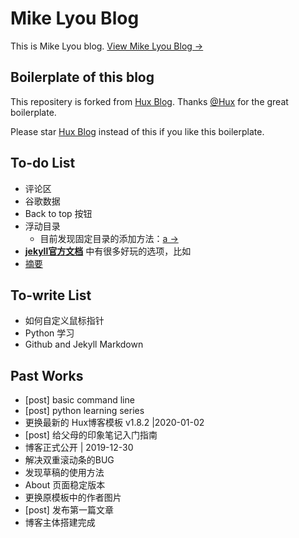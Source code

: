 # Mike Lyou Blog

This is Mike Lyou blog.
[View Mike Lyou Blog &rarr;](https://mikelyou.com)

## Boilerplate of this blog

This repositery is forked from [Hux Blog](https://github.com/Huxpro/huxpro.github.io). Thanks [\@Hux](https://github.com/Huxpro) for the great boilerplate.

Please star [Hux Blog](https://github.com/Huxpro/huxpro.github.io) instead of this if you like this boilerplate.

## To-do List
- 评论区
- 谷歌数据
- Back to top 按钮
- 浮动目录
  - 目前发现固定目录的添加方法：[a &rarr;](http://www.zhengjiachao.com/topics/github.io/add-outline-on-jekyll-post.html)
- **[jekyll官方文档](http://jekyllcn.com/docs/structure/)** 中有很多好玩的选项，比如
- [摘要](http://jekyllcn.com/docs/posts/#%E6%96%87%E7%AB%A0%E6%91%98%E8%A6%81)

## To-write List

- 如何自定义鼠标指针
- Python 学习
- Github and Jekyll Markdown


## Past Works

- [post] basic command line
- [post] python learning series
- 更换最新的 Hux博客模板 v1.8.2 |2020-01-02
- [post] 给父母的印象笔记入门指南
- 博客正式公开 | 2019-12-30
- 解决双重滚动条的BUG
- 发现草稿的使用方法
- About 页面稳定版本
- 更换原模板中的作者图片
- [post] 发布第一篇文章
- 博客主体搭建完成
